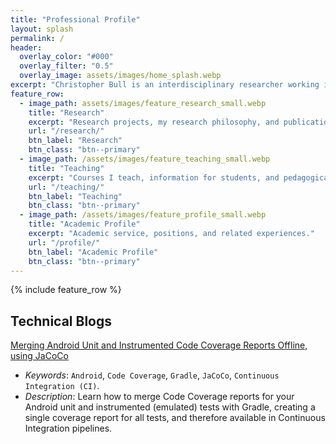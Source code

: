 ```yaml
---
title: "Professional Profile"
layout: splash
permalink: /
header:
  overlay_color: "#000"
  overlay_filter: "0.5"
  overlay_image: assets/images/home_splash.webp
excerpt: "Christopher Bull is an interdisciplinary researcher working in Digital Health, Software Engineering, and Pervasive Systems."
feature_row:
  - image_path: assets/images/feature_research_small.webp
    title: "Research"
    excerpt: "Research projects, my research philosophy, and publications."
    url: "/research/"
    btn_label: "Research"
    btn_class: "btn--primary"
  - image_path: /assets/images/feature_teaching_small.webp
    title: "Teaching"
    excerpt: "Courses I teach, information for students, and pedagogical approaches (especially Studios)."
    url: "/teaching/"
    btn_label: "Teaching"
    btn_class: "btn--primary"
  - image_path: /assets/images/feature_profile_small.webp
    title: "Academic Profile"
    excerpt: "Academic service, positions, and related experiences."
    url: "/profile/"
    btn_label: "Academic Profile"
    btn_class: "btn--primary"
---
```


{% include feature_row %}

<!-- markdownlint-disable MD033 -->

## <i class="fas fa-pen fa-fw headingIcon" aria-hidden="true"></i>Technical Blogs

[Merging Android Unit and Instrumented Code Coverage Reports Offline, using JaCoCo](https://medium.com/@VirtualChrisBull/merging-android-unit-and-instrumented-code-coverage-reports-offline-using-jacoco-6ceb4b4881d1)

- _Keywords_: `Android`, `Code Coverage`, `Gradle`, `JaCoCo`, `Continuous Integration (CI)`.
- _Description_: Learn how to merge Code Coverage reports for your Android unit and instrumented (emulated) tests with Gradle, creating a single coverage report for all tests, and therefore available in Continuous Integration pipelines.
